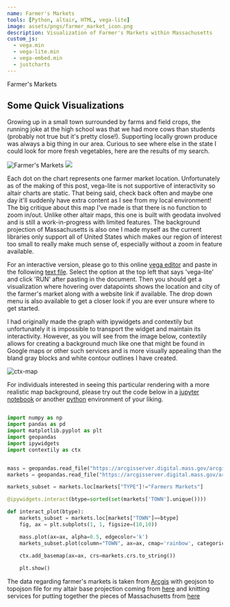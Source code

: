 ```yaml
---
name: Farmer's Markets
tools: [Python, altair, HTML, vega-lite]
image: assets/pngs/farmer_market_icon.png
description: Visualization of Farmer's Markets within Massachusetts
custom_js:
  - vega.min
  - vega-lite.min
  - vega-embed.min
  - justcharts
---
```


Farmer's Markets

## Some Quick Visualizations

Growing up in a small town surrounded by farms and field crops, the running joke at the high school was that we had more cows than students (probably not true but it's pretty close!). Supporting locally grown produce was always a big thing in our area. Curious to see where else in the state I could look for more fresh vegetables, here are the results of my search.

![Farmer's Markets](https://raw.githubusercontent.com/drinkingtea2223/drinkingtea2223.github.io/main/assets/farmer_market.svg)
<img src="https://raw.githubusercontent.com/drinkingtea2223/drinkingtea2223.github.io/main/assets/farmer_market.svg">


<vegachart schema-url="{{ site.baseurl }}/assets/json/farmer_market_chart1.json" style="width: 100%"></vegachart>


Each dot on the chart represents one farmer market location. Unfortunately as of the making of this post, vega-lite is not supportive of interactivity so altair charts are static. That being said, check back often and maybe one day it'll suddenly have extra content as I see from my local environment! The big critique about this map I've made is that there is no function to zoom in/out. Unlike other altair maps, this one is built with geodata involved and is still a work-in-progress with limited features. The background projection of Massachusetts is also one I made myself as the current libraries only support all of United States which makes our region of interest too small to really make much sense of, especially without a zoom in feature available.

For an interactive version, please go to this online [vega editor](https://vega.github.io/editor/#/) and paste in the following [text file](https://raw.githubusercontent.com/drinkingtea2223/drinkingtea2223.github.io/main/assets/farmer_market_vega.txt). Select the option at the top left that says 'vega-lite' and click 'RUN' after pasting in the document. Then you should get a visualization where hovering over datapoints shows the location and city of the farmer's market along with a website link if available. The drop down menu is also available to get a closer look if you are ever unsure where to get started.


<!---
![large-map](https://raw.githubusercontent.com/drinkingtea2223/drinkingtea2223.github.io/main/assets/pngs/big_awkward_fm.png)
--->

I had originally made the graph with ipywidgets and contextily but unfortunately it is impossible to transport the widget and maintain its interactivity. However, as you will see from the image below, contextily allows for creating a background much like one that might be found in Google maps or other such services and is more visually appealing than the bland gray blocks and white contour outlines I have created. 

![ctx-map](https://raw.githubusercontent.com/drinkingtea2223/drinkingtea2223.github.io/main/assets/pngs/fm_mass_ctx.png)

For individuals interested in seeing this particular rendering with a more realistic map background, please try out the code below in a [jupyter notebook](https://jupyter.org/) or another [python](https://www.python.org/) environment of your liking.

```python

import numpy as np
import pandas as pd
import matplotlib.pyplot as plt
import geopandas 
import ipywidgets
import contextily as ctx


mass = geopandas.read_file("https://arcgisserver.digital.mass.gov/arcgisserver/rest/services/AGOL/Massachusetts_Counties/MapServer/0/query?outFields=*&where=1%3D1&f=geojson")
markets = geopandas.read_file("https://arcgisserver.digital.mass.gov/arcgisserver/rest/services/DPH/DPH_Farmers_Markets/MapServer/0/query?outFields=*&where=1%3D1&f=geojson")

markets_subset = markets.loc[markets["TYPE"]!="Farmers Markets"]

@ipywidgets.interact(btype=sorted(set(markets['TOWN'].unique())))

def interact_plot(btype):
    markets_subset = markets.loc[markets["TOWN"]==btype]
    fig, ax = plt.subplots(1, 1, figsize=(10,10))

    mass.plot(ax=ax, alpha=0.5, edgecolor='k')
    markets_subset.plot(column="TOWN", ax=ax, cmap='rainbow', categorical=True, legend=True)
    
    ctx.add_basemap(ax=ax, crs=markets.crs.to_string())

    plt.show()

```

The data regarding farmer's markets is taken from [Arcgis](https://hub.arcgis.com/) with geojson to topojson file for my altair base projection coming from [here](https://github.com/johan/world.geo.json) and knitting services for putting together the pieces of Massachusetts from [here](https://geojson.io)



